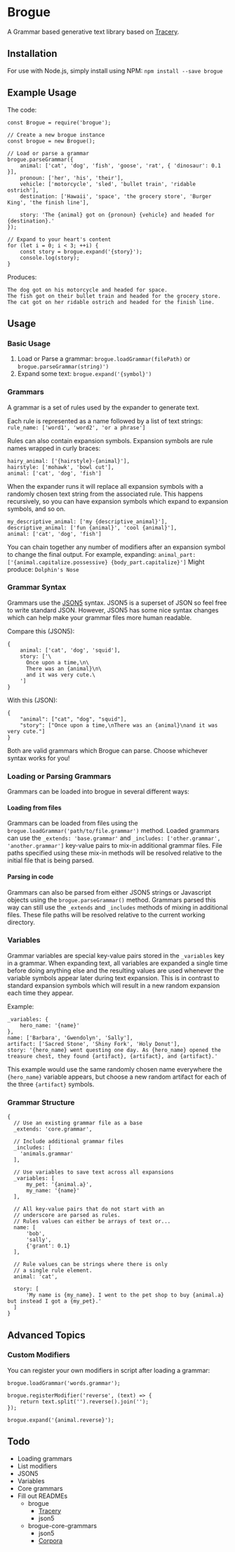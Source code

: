 # Brogue
A Grammar based generative text library based on [Tracery](https://github.com/galaxykate/tracery).

## Installation
For use with Node.js, simply install using NPM:
`npm install --save brogue`

## Example Usage
The code:
```
const Brogue = require('brogue');

// Create a new brogue instance
const brogue = new Brogue();

// Load or parse a grammar
brogue.parseGrammar({
    animal: ['cat', 'dog', 'fish', 'goose', 'rat', { 'dinosaur': 0.1 }],
    pronoun: ['her', 'his', 'their'],
    vehicle: ['motorcycle', 'sled', 'bullet train', 'ridable ostrich'],
    destination: ['Hawaii', 'space', 'the grocery store', 'Burger King', 'the finish line'],

    story: 'The {animal} got on {pronoun} {vehicle} and headed for {destination}.'
});

// Expand to your heart's content
for (let i = 0; i < 3; ++i) {
    const story = brogue.expand('{story}');
    console.log(story);
}
```

Produces:
```
The dog got on his motorcycle and headed for space.
The fish got on their bullet train and headed for the grocery store.
The cat got on her ridable ostrich and headed for the finish line.
```

## Usage

### Basic Usage
1. Load or Parse a grammar:  `brogue.loadGrammar(filePath)` or `brogue.parseGrammar(string)')`
2. Expand some text:         `brogue.expand('{symbol}')`

### Grammars
A grammar is a set of rules used by the expander to generate text.

Each rule is represented as a name followed by a list of text strings:
`rule_name: ['word1', 'word2', 'or a phrase']`

Rules can also contain expansion symbols. Expansion symbols are rule names wrapped in curly braces:
```
hairy_animal: ['{hairstyle}-{animal}'],
hairstyle: ['mohawk', 'bowl cut'],
animal: ['cat', 'dog', 'fish']
```

When the expander runs it will replace all expansion symbols with a randomly chosen text string from
the associated rule. This happens recursively, so you can have expansion symbols which expand to expansion symbols,
and so on.
```
my_descriptive_animal: ['my {descriptive_animal}'],
descriptive_animal: ['fun {animal}', 'cool {animal}'],
animal: ['cat', 'dog', 'fish']
```

You can chain together any number of modifiers after an expansion symbol to change the final output. 
For example, expanding:     `animal_part: ['{animal.capitalize.possessive} {body_part.capitalize}']`
Might produce:              `Dolphin's Nose`

### Grammar Syntax
Grammars use the [JSON5](https://json5.org/) syntax. JSON5 is a superset of JSON so feel free to write standard JSON. However, JSON5 has some nice syntax changes which can help make your grammar files more human readable.

Compare this (JSON5):
```
{
    animal: ['cat', 'dog', 'squid'],
    story: ['\
      Once upon a time,\n\
      There was an {animal}\n\
      and it was very cute.\
    ']
}
```

With this (JSON):
```
{
    "animal": ["cat", "dog", "squid"],
    "story": ["Once upon a time,\nThere was an {animal}\nand it was very cute."]
}
```

Both are valid grammars which Brogue can parse. Choose whichever syntax works for you!

### Loading or Parsing Grammars

Grammars can be loaded into brogue in several different ways:

#### Loading from files
Grammars can be loaded from files using the `brogue.loadGrammar('path/to/file.grammar')` method.
Loaded grammars can use the `_extends: 'base.grammar'` and `_includes: ['other.grammar', 'another.grammar']` key-value pairs to mix-in additional grammar files. File paths specified using these mix-in methods will be resolved relative to the initial file that is being parsed.

#### Parsing in code
Grammars can also be parsed from either JSON5 strings or Javascript objects using the `brogue.parseGrammar()` method.
Grammars parsed this way can still use the `_extends` and `_includes` methods of mixing in additional files. These file paths will be resolved relative to the current working directory.

### Variables
Grammar variables are special key-value pairs stored in the `_variables` key in a grammar.
When expanding text, all variables are expanded a single time before doing anything else and the resulting values
are used whenever the variable symbols appear later during text expansion. This is in contrast to standard expansion
symbols which will result in a new random expansion each time they appear.

Example:
```
_variables: {
    hero_name: '{name}'
},
name: ['Barbara', 'Gwendolyn', 'Sally'],
artifact: ['Sacred Stone', 'Shiny Fork', 'Holy Donut'],
story: '{hero_name} went questing one day. As {hero_name} opened the treasure chest, they found {artifact}, {artifact}, and {artifact}.'
```

This example would use the same randomly chosen name everywhere the `{hero_name}` variable appears, but choose a new random artifact for each of the three `{artifact}` symbols.

### Grammar Structure
```
{
  // Use an existing grammar file as a base
  _extends: 'core.grammar',

  // Include additional grammar files
  _includes: [
    'animals.grammar'
  ],
  
  // Use variables to save text across all expansions
  _variables: [
      my_pet: '{animal.a}',
      my_name: '{name}'
  ],

  // All key-value pairs that do not start with an
  // underscore are parsed as rules.
  // Rules values can either be arrays of text or...
  name: [
      'bob',
      'sally',
      {'grant': 0.1}
  ],

  // Rule values can be strings where there is only
  // a single rule element.
  animal: 'cat',

  story: [
      'My name is {my_name}. I went to the pet shop to buy {animal.a} but instead I got a {my_pet}.'
  ]
}
```

## Advanced Topics
### Custom Modifiers
You can register your own modifiers in script after loading a grammar:
```
brogue.loadGrammar('words.grammar');

brogue.registerModifier('reverse', (text) => {
    return text.split('').reverse().join('');
});

brogue.expand('{animal.reverse}');
```


## Todo
* Loading grammars
* List modifiers
* JSON5
* Variables
* Core grammars
* Fill out READMEs
    * brogue
        * [Tracery](https://github.com/galaxykate/tracery)
        * json5
    * brogue-core-grammars
        * json5
        * [Corpora](https://github.com/dariusk/corpora/tree/master/data)